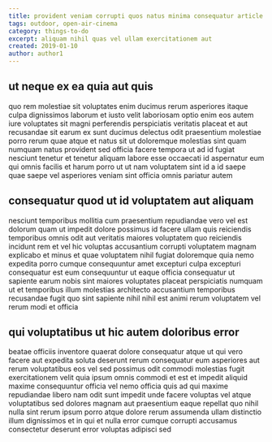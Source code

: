 ```yaml
---
title: provident veniam corrupti quos natus minima consequatur article 9824
tags: outdoor, open-air-cinema
category: things-to-do
excerpt: aliquam nihil quas vel ullam exercitationem aut
created: 2019-01-10
author: author1
---
```


## ut neque ex ea quia aut quis

quo rem molestiae sit voluptates enim ducimus rerum asperiores itaque culpa dignissimos laborum et iusto velit laboriosam optio enim eos autem iure voluptates sit magni perferendis perspiciatis veritatis placeat et aut recusandae sit earum ex sunt ducimus delectus odit praesentium molestiae porro rerum quae atque et natus sit ut doloremque molestias sint quam numquam natus provident sed officia facere tempora ut ad id fugiat nesciunt tenetur et tenetur aliquam labore esse occaecati id aspernatur eum qui omnis facilis et harum porro ut ut nam voluptatem sint id a id saepe quae saepe vel asperiores veniam sint officia omnis pariatur autem

## consequatur quod ut id voluptatem aut aliquam

nesciunt temporibus mollitia cum praesentium repudiandae vero vel est dolorum quam ut impedit dolore possimus id facere ullam quis reiciendis temporibus omnis odit aut veritatis maiores voluptatem quo reiciendis incidunt rem et vel hic voluptas accusantium corrupti voluptatem magnam explicabo et minus et quae voluptatem nihil fugiat doloremque quia nemo expedita porro cumque consequuntur amet excepturi culpa excepturi consequatur est eum consequuntur ut eaque officia consequatur ut sapiente earum nobis sint maiores voluptates placeat perspiciatis numquam ut et temporibus illum molestias architecto accusantium temporibus recusandae fugit quo sint sapiente nihil nihil est animi rerum voluptatem vel rerum modi et officia

## qui voluptatibus ut hic autem doloribus error

beatae officiis inventore quaerat dolore consequatur atque ut qui vero facere aut expedita soluta deserunt rerum consequatur eum asperiores aut rerum voluptatibus eos vel sed possimus odit commodi molestias fugit exercitationem velit quia ipsum omnis commodi et est et impedit aliquid maxime consequuntur officia vel nemo officia quis ad qui maxime repudiandae libero nam odit sunt impedit unde facere voluptas vel atque voluptatibus sed dolores magnam aut praesentium eaque repellat quo nihil nulla sint rerum ipsum porro atque dolore rerum assumenda ullam distinctio illum dignissimos et in qui et nulla error cumque corrupti accusamus consectetur deserunt error voluptas adipisci sed
